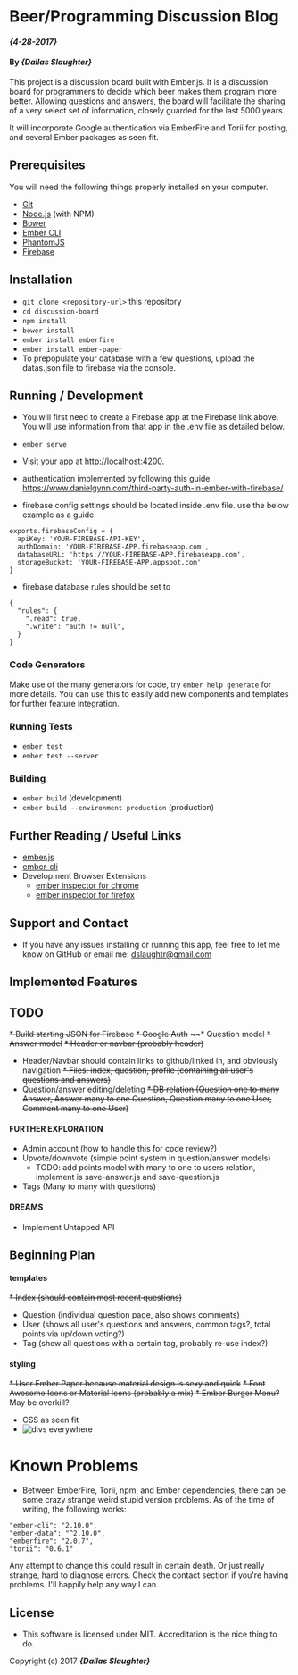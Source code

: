 # Beer/Programming Discussion Blog

#### _{4-28-2017}_

#### By _**{Dallas Slaughter}**_


This project is a discussion board built with Ember.js. It is a discussion board for programmers to decide which beer makes them program more better. Allowing questions and answers, the board will facilitate the sharing of a very select set of information, closely guarded for the last 5000 years.

It will incorporate Google authentication via EmberFire and Torii for posting, and several Ember packages as seen fit.


## Prerequisites

You will need the following things properly installed on your computer.

* [Git](https://git-scm.com/)
* [Node.js](https://nodejs.org/) (with NPM)
* [Bower](https://bower.io/)
* [Ember CLI](https://ember-cli.com/)
* [PhantomJS](http://phantomjs.org/)
* [Firebase](https://firebase.google.com)


## Installation

* `git clone <repository-url>` this repository
* `cd discussion-board`
* `npm install`
* `bower install`
* `ember install emberfire`
* `ember install ember-paper`
* To prepopulate your database with a few questions, upload the datas.json file to firebase via the console.


## Running / Development

* You will first need to create a Firebase app at the Firebase link above. You will use information from that app in the .env file as detailed below.
* `ember serve`
* Visit your app at [http://localhost:4200](http://localhost:4200).

* authentication implemented by following this guide https://www.danielgynn.com/third-party-auth-in-ember-with-firebase/

* firebase config settings should be located inside .env file. use the below example as a guide.
```
exports.firebaseConfig = {
  apiKey: 'YOUR-FIREBASE-API-KEY',
  authDomain: 'YOUR-FIREBASE-APP.firebaseapp.com',
  databaseURL: 'https://YOUR-FIREBASE-APP.firebaseapp.com',
  storageBucket: 'YOUR-FIREBASE-APP.appspot.com'
}
```

* firebase database rules should be set to
```
{
  "rules": {
    ".read": true,
    ".write": "auth != null",
  }
}
```


### Code Generators

Make use of the many generators for code, try `ember help generate` for more details. You can use this to easily add new components and templates for further feature integration.


### Running Tests

* `ember test`
* `ember test --server`


### Building

* `ember build` (development)
* `ember build --environment production` (production)


## Further Reading / Useful Links

* [ember.js](http://emberjs.com/)
* [ember-cli](https://ember-cli.com/)
* Development Browser Extensions
  * [ember inspector for chrome](https://chrome.google.com/webstore/detail/ember-inspector/bmdblncegkenkacieihfhpjfppoconhi)
  * [ember inspector for firefox](https://addons.mozilla.org/en-US/firefox/addon/ember-inspector/)


## Support and Contact

* If you have any issues installing or running this app, feel free to let me know on GitHub or email me: dslaughtr@gmail.com


## Implemented Features



## TODO

~~* Build starting JSON for Firebase~~
~~* Google Auth~~
~~* Question model
~~* Answer model~~
~~* Header or navbar (probably header)~~
* Header/Navbar should contain links to github/linked in, and obviously navigation
~~* Files: index, question, profile (containing all user's questions and answers)~~
* Question/answer editing/deleting
~~* DB relation (Question one to many Answer, Answer many to one Question, Question many to one User, Comment many to one User)~~
#### FURTHER EXPLORATION
* Admin account (how to handle this for code review?)
* Upvote/downvote (simple point system in question/answer models)
  * TODO: add points model with many to one to users relation, implement is save-answer.js and save-question.js
* Tags (Many to many with questions)
#### DREAMS
* Implement Untapped API

## Beginning Plan
#### templates
 ~~* Index (should contain most recent questions)~~
 * Question (individual question page, also shows comments)
 * User (shows all user's questions and answers, common tags?, total points via up/down voting?)
 * Tag (show all questions with a certain tag, probably re-use index?)

#### styling
 ~~* User Ember Paper because material design is sexy and quick~~
 ~~* Font Awesome Icons or Material Icons (probably a mix)~~
 ~~* Ember Burger Menu? May be overkill?~~
 * CSS as seen fit
 * ![divs everywhere](https://media.makeameme.org/created/divs-divs-everywhere-ntf4n9.jpg)


# Known Problems
 * Between EmberFire, Torii, npm, and Ember dependencies, there can be some crazy strange weird stupid version problems. As of the time of writing, the following works:
 ```
 "ember-cli": "2.10.0",
 "ember-data": "^2.10.0",
 "emberfire": "2.0.7",
 "torii": "0.6.1"
 ```
Any attempt to change this could result in certain death. Or just really strange, hard to diagnose errors. Check the contact section if you're having problems. I'll happily help any way I can.


## License

* This software is licensed under MIT. Accreditation is the nice thing to do.


Copyright (c) 2017 **_{Dallas Slaughter}_**
